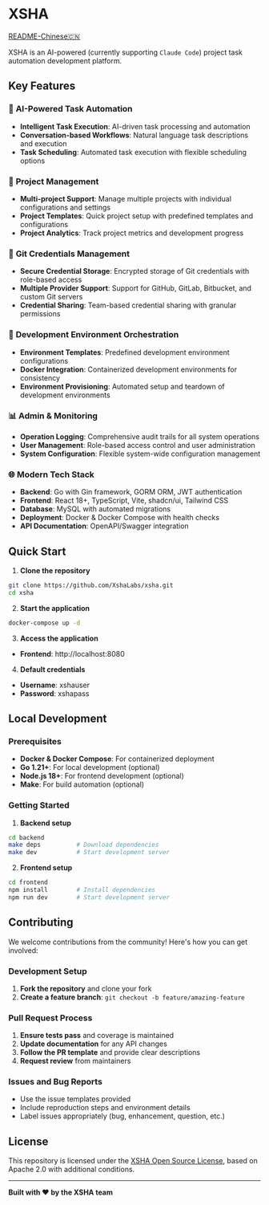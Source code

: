 # XSHA

[README-Chinese🇨🇳](README_CN.md)

XSHA is an AI-powered (currently supporting `Claude Code`) project task automation development platform.

## Key Features

### 🤖 **AI-Powered Task Automation**

- **Intelligent Task Execution**: AI-driven task processing and automation
- **Conversation-based Workflows**: Natural language task descriptions and execution
- **Task Scheduling**: Automated task execution with flexible scheduling options

### 🎯 **Project Management**

- **Multi-project Support**: Manage multiple projects with individual configurations and settings
- **Project Templates**: Quick project setup with predefined templates and configurations
- **Project Analytics**: Track project metrics and development progress

### 🔐 **Git Credentials Management**

- **Secure Credential Storage**: Encrypted storage of Git credentials with role-based access
- **Multiple Provider Support**: Support for GitHub, GitLab, Bitbucket, and custom Git servers
- **Credential Sharing**: Team-based credential sharing with granular permissions

### 🚀 **Development Environment Orchestration**

- **Environment Templates**: Predefined development environment configurations
- **Docker Integration**: Containerized development environments for consistency
- **Environment Provisioning**: Automated setup and teardown of development environments

### 📊 **Admin & Monitoring**

- **Operation Logging**: Comprehensive audit trails for all system operations
- **User Management**: Role-based access control and user administration
- **System Configuration**: Flexible system-wide configuration management

### 🌐 **Modern Tech Stack**

- **Backend**: Go with Gin framework, GORM ORM, JWT authentication
- **Frontend**: React 18+, TypeScript, Vite, shadcn/ui, Tailwind CSS
- **Database**: MySQL with automated migrations
- **Deployment**: Docker & Docker Compose with health checks
- **API Documentation**: OpenAPI/Swagger integration

## Quick Start

1. **Clone the repository**

```bash
git clone https://github.com/XshaLabs/xsha.git
cd xsha
```

2. **Start the application**

```bash
docker-compose up -d
```

3. **Access the application**

- **Frontend**: http://localhost:8080

4. **Default credentials**

- **Username**: xshauser
- **Password**: xshapass

## Local Development

### Prerequisites

- **Docker & Docker Compose**: For containerized deployment
- **Go 1.21+**: For local development (optional)
- **Node.js 18+**: For frontend development (optional)
- **Make**: For build automation (optional)

### Getting Started

1. **Backend setup**

```bash
cd backend
make deps          # Download dependencies
make dev           # Start development server
```

2. **Frontend setup**

```bash
cd frontend
npm install        # Install dependencies
npm run dev        # Start development server
```

## Contributing

We welcome contributions from the community! Here's how you can get involved:

### Development Setup

1. **Fork the repository** and clone your fork
2. **Create a feature branch**: `git checkout -b feature/amazing-feature`

### Pull Request Process

1. **Ensure tests pass** and coverage is maintained
2. **Update documentation** for any API changes
3. **Follow the PR template** and provide clear descriptions
4. **Request review** from maintainers

### Issues and Bug Reports

- Use the issue templates provided
- Include reproduction steps and environment details
- Label issues appropriately (bug, enhancement, question, etc.)

## License

This repository is licensed under the [XSHA Open Source License](LICENSE), based on Apache 2.0 with additional conditions.

---

**Built with ❤️ by the XSHA team**
